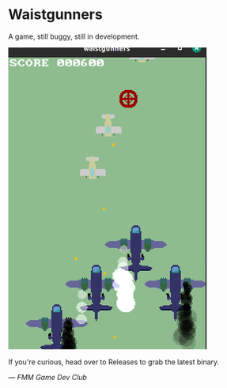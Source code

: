 # Waistgunners

A game, still buggy, still in development.

![image screenshot](screenshot.png)

If you're curious, head over to Releases to grab the latest binary.

&mdash; _FMM Game Dev Club_